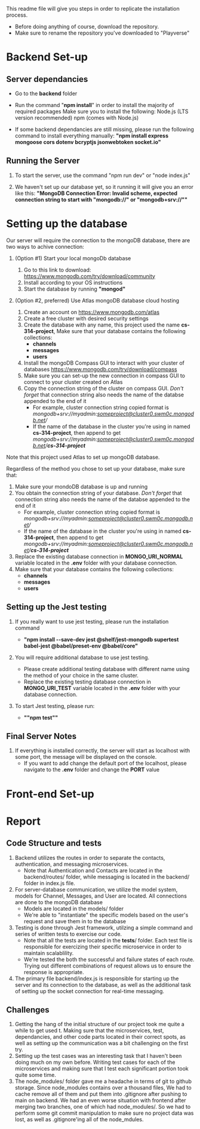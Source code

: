 This readme file will give you steps in order to replicate the installation process.
- Before doing anything of course, download the repository. 
- Make sure to rename the repository you've downloaded to "Playverse"


# Backend Set-up

## Server dependancies

- Go to the **backend** folder

- Run the command "**npm install**" in order to install the majority of required packages
    Make sure you to install the following: 
        Node.js (LTS version recommended)
        npm (comes with Node.js)

- If some backend dependancies are still missing, please run the following command to install everything manually: **"npm install express mongoose cors dotenv bcryptjs jsonwebtoken socket.io"**

## Running the Server

1. To start the server, use the command
    "npm run dev"  or "node index.js"

2. We haven't set up our database yet, so it running it will give you an error like this: **"MongoDB Connection Error: Invalid scheme, expected connection string to start with "mongodb://" or "mongodb+srv://""**

# Setting up the database

Our server will require the connection to the mongoDB database, there are two ways to achive connection: 

1. (Option #1) Start your local mongoDb database 
    1. Go to this link to download:  https://www.mongodb.com/try/download/community
    2. Install according to your OS instructions
    3. Start the database by running **"mongod"**

2. (Option #2, preferred) Use Atlas mongoDB database cloud hosting 
    1. Create an account on https://www.mongodb.com/atlas
    2. Create a free cluster with desired security settings
    3. Create the database with any name, this project used the name **cs-314-project**, Make sure that your database contains the following collections:
        - **channels**
        - **messages**
        - **users**
    4. Install the mongoDB Compass GUI to interact with your cluster of databases https://www.mongodb.com/try/download/compass
    5. Make sure you can set-up the new connection in compass GUI to connect to your cluster created on Atlas
    6. Copy the connection string of the cluster on compass GUI. *Don't forget* that connection string also needs the name of the databse appended to the end of it
        - For example, cluster connection string copied format is *mongodb+srv://myadmin:someproject@cluster0.swm0c.mongodb.net/*
        - If the name of the database in the cluster you're using in named **cs-314-project**, then append to get *mongodb+srv://myadmin:someproject@cluster0.swm0c.mongodb.net/**cs-314-project***

Note that this project used Atlas to set up mongoDB database.

Regardless of the method you chose to set up your database, make sure that:
1. Make sure your mondoDB database is up and running
2. You obtain the connection string of your database. *Don't forget* that connection string also needs the name of the databse appended to the end of it
    - For example, cluster connection string copied format is *mongodb+srv://myadmin:someproject@cluster0.swm0c.mongodb.net/*
    - If the name of the database in the cluster you're using in named **cs-314-project**, then append to get *mongodb+srv://myadmin:someproject@cluster0.swm0c.mongodb.net/**cs-314-project***
3. Replace the existing database connection in **MONGO_URI_NORMAL** variable located in the **.env** folder with your database connection.
4. Make sure that your database contains the following collections:
    - **channels**
    - **messages**
    - **users**

## Setting up the Jest testing

1. If you really want to use jest testing, please run the installation command
    - **"npm install --save-dev jest @shelf/jest-mongodb supertest babel-jest @babel/preset-env @babel/core"**

2. You will require additional database to use jest testing. 
    - Please create additional testing database with different name using the method of your choice in the same cluster. 
    - Replace the existing testing database connection in **MONGO_URI_TEST** variable located in the **.env** folder with your database connection.

3. To start Jest testing, please run:
    - **""npm test""**

##  Final Server Notes

1.  If everything is installed correctly, the server will start as localhost with some port, the message will be displayed on the console.
    - If you want to add change the default port of the localhost, please navigate to the **.env** folder and change the **PORT** value

# Front-end Set-up





# Report

## Code Structure and tests

1. Backend utilizes the routes in order to separate the contacts, authentication, and messaging microservices. 
    - Note that Authentication and Contacts are located in the backend/routes/ folder, while messaging is located in the backend/ folder in index.js file. 
2. For server-database communication, we utilize the model system, models for Channel, Messages, and User are located. All connections are done to the mongoDB database
    - Models are located in the models/ folder
    - We're able to "instantiate" the specific models based on the user's request and save them in to the database
3. Testing is done through Jest framework, utilzing a simple command and series of written tests to exercise our code.
    - Note that all the tests are located in the __tests__/ folder. Each test file is responsible for exercizing their specific microservice in order to maintain scalablility.
    - We're tested the both the successful and failure states of each route. Trying out different combinations of request allows us to ensure the response is appropriate.
4. The primary file backend/index.js is responsible for starting up the server and its connection to the database, as well as the additional task of setting up the socket connection for real-time messaging.


## Challenges

1. Getting the hang of the initial structure of our project took me quite a while to get used t. Making sure that the microservices, test, dependancies, and other code parts located in their correct spots, as well as setting up the communication was a bit challenging on the first try.
2. Setting up the test cases was an interesting task that I haven't been doing much on my own before. Writing test cases for each of the microservices and making sure that I test each significant portion took quite some time.
3. The node_modules/ folder gave me a headache in terms of git to github storage. Since node_modules contains over a thousand files, We had to cache remove all of them and put them into .gitignore after pushing to main on backend. We had an even worse situation with frontend after merging two branches, one of which had node_modules/. So we had to perform some git commit manipulation to make sure no project data was lost, as well as .gitignore'ing all of the node_mdules.
